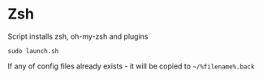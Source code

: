 # Zsh

Script installs zsh, oh-my-zsh and plugins

`sudo launch.sh`

If any of config files already exists - it will be copied to `~/%filename%.back`
